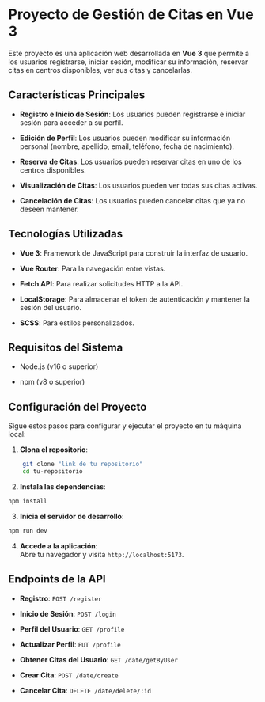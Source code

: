 # Proyecto de Gestión de Citas en Vue 3

Este proyecto es una aplicación web desarrollada en **Vue 3** que permite a los usuarios registrarse, iniciar sesión, modificar su información, reservar citas en centros disponibles, ver sus citas y cancelarlas.

## Características Principales

- **Registro e Inicio de Sesión**: Los usuarios pueden registrarse e iniciar sesión para acceder a su perfil.

- **Edición de Perfil**: Los usuarios pueden modificar su información personal (nombre, apellido, email, teléfono, fecha de nacimiento).

- **Reserva de Citas**: Los usuarios pueden reservar citas en uno de los centros disponibles.

- **Visualización de Citas**: Los usuarios pueden ver todas sus citas activas.

- **Cancelación de Citas**: Los usuarios pueden cancelar citas que ya no deseen mantener.

## Tecnologías Utilizadas

- **Vue 3**: Framework de JavaScript para construir la interfaz de usuario.

- **Vue Router**: Para la navegación entre vistas.

- **Fetch API**: Para realizar solicitudes HTTP a la API.

- **LocalStorage**: Para almacenar el token de autenticación y mantener la sesión del usuario.

- **SCSS**: Para estilos personalizados.

## Requisitos del Sistema

- Node.js (v16 o superior)

- npm (v8 o superior)

## Configuración del Proyecto

Sigue estos pasos para configurar y ejecutar el proyecto en tu máquina local:

1.  **Clona el repositorio**:

```sh
    git clone "link de tu repositorio"
    cd tu-repositorio
```

2.  **Instala las dependencias**:

```sh
npm install
```

3.  **Inicia el servidor de desarrollo**:

```sh
npm run dev
```

4.  **Accede a la aplicación**:\
    Abre tu navegador y visita `http://localhost:5173`.

## Endpoints de la API

- **Registro**: `POST /register`

- **Inicio de Sesión**: `POST /login`

- **Perfil del Usuario**: `GET /profile`

- **Actualizar Perfil**: `PUT /profile`

- **Obtener Citas del Usuario**: `GET /date/getByUser`

- **Crear Cita**: `POST /date/create`

- **Cancelar Cita**: `DELETE /date/delete/:id`
